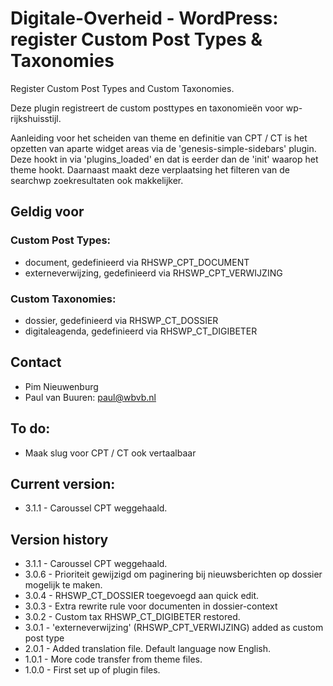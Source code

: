 # Digitale-Overheid - WordPress: register Custom Post Types & Taxonomies
Register Custom Post Types and Custom Taxonomies.

Deze plugin registreert de custom posttypes en taxonomieën voor wp-rijkshuisstijl. 

Aanleiding voor het scheiden van theme en definitie van CPT / CT is het opzetten van aparte widget areas via de 'genesis-simple-sidebars' plugin. Deze hookt in via 'plugins_loaded' en dat is eerder dan de 'init' waarop het theme hookt. Daarnaast maakt deze verplaatsing het filteren van de searchwp zoekresultaten ook makkelijker.

## Geldig voor

### Custom Post Types:

* document, gedefinieerd via RHSWP_CPT_DOCUMENT
* externeverwijzing, gedefinieerd via RHSWP_CPT_VERWIJZING

### Custom Taxonomies:

* dossier, gedefinieerd via RHSWP_CT_DOSSIER
* digitaleagenda, gedefinieerd via RHSWP_CT_DIGIBETER

## Contact
* Pim Nieuwenburg
* Paul van Buuren: paul@wbvb.nl

## To do:
* Maak slug voor CPT / CT ook vertaalbaar

## Current version:
* 3.1.1 - Caroussel CPT weggehaald.

## Version history
* 3.1.1 - Caroussel CPT weggehaald.
* 3.0.6 - Prioriteit gewijzigd om paginering bij nieuwsberichten op dossier mogelijk te maken.
* 3.0.4 - RHSWP_CT_DOSSIER toegevoegd aan quick edit.
* 3.0.3 - Extra rewrite rule voor documenten in dossier-context
* 3.0.2 - Custom tax RHSWP_CT_DIGIBETER restored.
* 3.0.1 - 'externeverwijzing' (RHSWP_CPT_VERWIJZING) added as custom post type
* 2.0.1 - Added translation file. Default language now English.
* 1.0.1 - More code transfer from theme files.
* 1.0.0 - First set up of plugin files.
